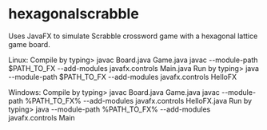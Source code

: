 # hexagonalscrabble

Uses JavaFX to simulate Scrabble crossword game with a hexagonal lattice game board.


Linux: Compile by typing> javac Board.java Game.java
                          javac --module-path $PATH_TO_FX --add-modules javafx.controls Main.java
    Run by typing> java --module-path $PATH_TO_FX --add-modules javafx.controls HelloFX

Windows: 
    Compile by typing> javac Board.java Game.java
                       javac --module-path %PATH_TO_FX% --add-modules javafx.controls HelloFX.java
    Run by typing> java --module-path %PATH_TO_FX% --add-modules javafx.controls Main
